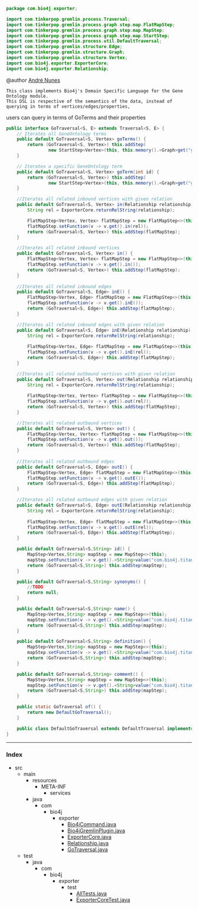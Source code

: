 
```java
package com.bio4j.exporter;

import com.tinkerpop.gremlin.process.Traversal;
import com.tinkerpop.gremlin.process.graph.step.map.FlatMapStep;
import com.tinkerpop.gremlin.process.graph.step.map.MapStep;
import com.tinkerpop.gremlin.process.graph.step.map.StartStep;
import com.tinkerpop.gremlin.process.util.DefaultTraversal;
import com.tinkerpop.gremlin.structure.Edge;
import com.tinkerpop.gremlin.structure.Graph;
import com.tinkerpop.gremlin.structure.Vertex;
import com.bio4j.exporter.ExporterCore;
import com.bio4j.exporter.Relationship;
```



@author <a href="mailto:andre.garcia.nunes@gmail.com"> André Nunes </a>

	This class implements Bio4j's Domain Specific Language for the Gene Ontology module. 
	This DSL is respective of the semantics of the data, instead of querying in terms of vertices/edges/properties,
users can query in terms of GoTerms and their properties

 


```java
public interface GoTraversal<S, E> extends Traversal<S, E> {
	// Iterates all GeneOntology terms
	public default GoTraversal<S, Vertex> goTerms() {
		return (GoTraversal<S, Vertex>) this.addStep(
				new StartStep<Vertex>(this, this.memory().<Graph>get("g").V()));
	}

	// Iterates a specific GeneOntology term   
	public default GoTraversal<S, Vertex> goTerm(int id) {
		return (GoTraversal<S, Vertex>) this.addStep(
				new StartStep<Vertex>(this, this.memory().<Graph>get("g").v(id)));
	}

	//Iterates all related inbound vertices with given relation
	public default GoTraversal<S, Vertex> in(Relationship relationship) {
		String rel = ExporterCore.returnRelString(relationship);			

		FlatMapStep<Vertex, Vertex> flatMapStep = new FlatMapStep<>(this);
		flatMapStep.setFunction(v -> v.get().in(rel));
		return (GoTraversal<S, Vertex>) this.addStep(flatMapStep);
	}

	//Iterates all related inbound vertices
	public default GoTraversal<S, Vertex> in() {
		FlatMapStep<Vertex, Vertex> flatMapStep = new FlatMapStep<>(this);
		flatMapStep.setFunction(v -> v.get().in());
		return (GoTraversal<S, Vertex>) this.addStep(flatMapStep);
	}
	
	//Iterates all related inbound edges 
	public default GoTraversal<S, Edge> inE() {
		FlatMapStep<Vertex, Edge> flatMapStep = new FlatMapStep<>(this);
		flatMapStep.setFunction(v -> v.get().inE());
		return (GoTraversal<S, Edge>) this.addStep(flatMapStep);
	}

	//Iterates all related inbound edges with given relation
	public default GoTraversal<S, Edge> inE(Relationship relationship) {
		String rel = ExporterCore.returnRelString(relationship);	
		
		FlatMapStep<Vertex, Edge> flatMapStep = new FlatMapStep<>(this);
		flatMapStep.setFunction(v -> v.get().inE(rel));
		return (GoTraversal<S, Edge>) this.addStep(flatMapStep);
	}

	//Iterates all related outbound vertices with given relation
	public default GoTraversal<S, Vertex> out(Relationship relationship) {
		String rel = ExporterCore.returnRelString(relationship);	
		
		FlatMapStep<Vertex, Vertex> flatMapStep = new FlatMapStep<>(this);
		flatMapStep.setFunction(v -> v.get().out(rel));
		return (GoTraversal<S, Vertex>) this.addStep(flatMapStep);
	}

	//Iterates all related outbound vertices
	public default GoTraversal<S, Vertex> out() {
		FlatMapStep<Vertex, Vertex> flatMapStep = new FlatMapStep<>(this);
		flatMapStep.setFunction(v -> v.get().out());
		return (GoTraversal<S, Vertex>) this.addStep(flatMapStep);
	}
	
	//Iterates all related outbound edges 
	public default GoTraversal<S, Edge> outE() {
		FlatMapStep<Vertex, Edge> flatMapStep = new FlatMapStep<>(this);
		flatMapStep.setFunction(v -> v.get().outE());
		return (GoTraversal<S, Edge>) this.addStep(flatMapStep);
	}

	//Iterates all related outbound edges with given relation
	public default GoTraversal<S, Edge> outE(Relationship relationship) {
		String rel = ExporterCore.returnRelString(relationship);	
		
		FlatMapStep<Vertex, Edge> flatMapStep = new FlatMapStep<>(this);
		flatMapStep.setFunction(v -> v.get().outE(rel));
		return (GoTraversal<S, Edge>) this.addStep(flatMapStep);
	}

	public default GoTraversal<S,String> id() {
		MapStep<Vertex,String> mapStep = new MapStep<>(this);
		mapStep.setFunction(v -> v.get().<String>value("com.bio4j.titan.model.go.nodes.TitanGoTerm.TitanGoTermType.id"));
		return (GoTraversal<S,String>) this.addStep(mapStep);
	}

	public default GoTraversal<S,String> synonyms() {
		//TODO
		return null;		
	}

	public default GoTraversal<S,String> name() {
		MapStep<Vertex,String> mapStep = new MapStep<>(this);
		mapStep.setFunction(v -> v.get().<String>value("com.bio4j.titan.model.go.nodes.TitanGoTerm.TitanGoTermType.name"));
		return (GoTraversal<S,String>) this.addStep(mapStep);
	}

	public default GoTraversal<S,String> definition() {
		MapStep<Vertex,String> mapStep = new MapStep<>(this);
		mapStep.setFunction(v -> v.get().<String>value("com.bio4j.titan.model.go.nodes.TitanGoTerm.TitanGoTermType.definition"));
		return (GoTraversal<S,String>) this.addStep(mapStep);
	}

	public default GoTraversal<S,String> comment() {
		MapStep<Vertex,String> mapStep = new MapStep<>(this);
		mapStep.setFunction(v -> v.get().<String>value("com.bio4j.titan.model.go.nodes.TitanGoTerm.TitanGoTermType.comment"));
		return (GoTraversal<S,String>) this.addStep(mapStep);
	}

	public static GoTraversal of() {
		return new DefaultGoTraversal();
	}

	public class DefaultGoTraversal extends DefaultTraversal implements GoTraversal {}
}

```


------

### Index

+ src
  + main
    + resources
      + META-INF
        + services
    + java
      + com
        + bio4j
          + exporter
            + [Bio4jCommand.java][main/java/com/bio4j/exporter/Bio4jCommand.java]
            + [Bio4jGremlinPlugin.java][main/java/com/bio4j/exporter/Bio4jGremlinPlugin.java]
            + [ExporterCore.java][main/java/com/bio4j/exporter/ExporterCore.java]
            + [Relationship.java][main/java/com/bio4j/exporter/Relationship.java]
            + [GoTraversal.java][main/java/com/bio4j/exporter/GoTraversal.java]
  + test
    + java
      + com
        + bio4j
          + exporter
            + test
              + [AllTests.java][test/java/com/bio4j/exporter/test/AllTests.java]
              + [ExporterCoreTest.java][test/java/com/bio4j/exporter/test/ExporterCoreTest.java]

[main/java/com/bio4j/exporter/Bio4jCommand.java]: Bio4jCommand.java.md
[main/java/com/bio4j/exporter/Bio4jGremlinPlugin.java]: Bio4jGremlinPlugin.java.md
[main/java/com/bio4j/exporter/ExporterCore.java]: ExporterCore.java.md
[main/java/com/bio4j/exporter/Relationship.java]: Relationship.java.md
[main/java/com/bio4j/exporter/GoTraversal.java]: GoTraversal.java.md
[test/java/com/bio4j/exporter/test/AllTests.java]: ../../../../../test/java/com/bio4j/exporter/test/AllTests.java.md
[test/java/com/bio4j/exporter/test/ExporterCoreTest.java]: ../../../../../test/java/com/bio4j/exporter/test/ExporterCoreTest.java.md
